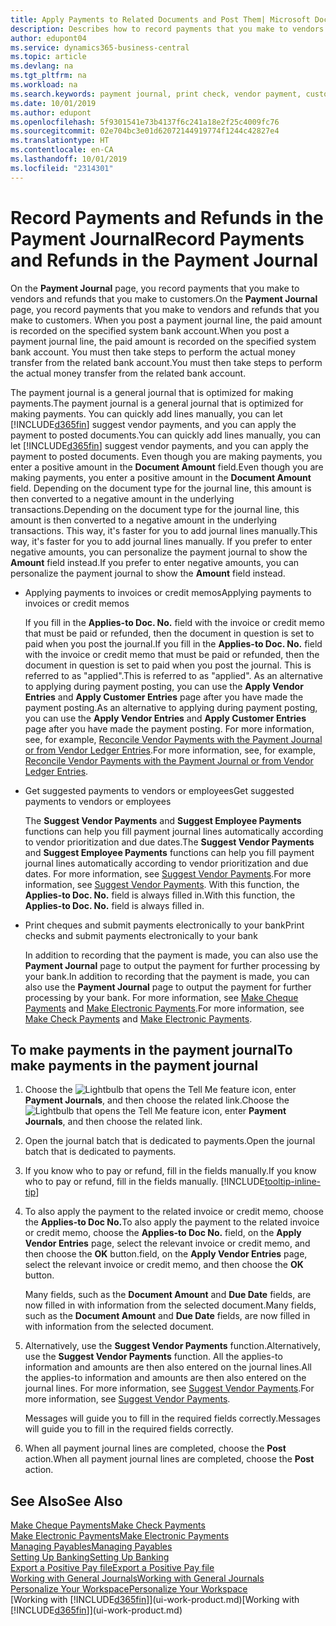 ```yaml
---
title: Apply Payments to Related Documents and Post Them| Microsoft Docs
description: Describes how to record payments that you make to vendors and refunds that you make to customers.
author: edupont04
ms.service: dynamics365-business-central
ms.topic: article
ms.devlang: na
ms.tgt_pltfrm: na
ms.workload: na
ms.search.keywords: payment journal, print check, vendor payment, customer refund, creditor, debt, balance due, AP
ms.date: 10/01/2019
ms.author: edupont
ms.openlocfilehash: 5f9301541e73b4137f6c241a18e2f25c4009fc76
ms.sourcegitcommit: 02e704bc3e01d62072144919774f1244c42827e4
ms.translationtype: HT
ms.contentlocale: en-CA
ms.lasthandoff: 10/01/2019
ms.locfileid: "2314301"
---
```

# <a name="record-payments-and-refunds-in-the-payment-journal"></a><span data-ttu-id="5cb85-103">Record Payments and Refunds in the Payment Journal</span><span class="sxs-lookup"><span data-stu-id="5cb85-103">Record Payments and Refunds in the Payment Journal</span></span>

<span data-ttu-id="5cb85-104">On the **Payment Journal** page, you record payments that you make to vendors and refunds that you make to customers.</span><span class="sxs-lookup"><span data-stu-id="5cb85-104">On the **Payment Journal** page, you record payments that you make to vendors and refunds that you make to customers.</span></span> <span data-ttu-id="5cb85-105">When you post a payment journal line, the paid amount is recorded on the specified system bank account.</span><span class="sxs-lookup"><span data-stu-id="5cb85-105">When you post a payment journal line, the paid amount is recorded on the specified system bank account.</span></span> <span data-ttu-id="5cb85-106">You must then take steps to perform the actual money transfer from the related bank account.</span><span class="sxs-lookup"><span data-stu-id="5cb85-106">You must then take steps to perform the actual money transfer from the related bank account.</span></span>  

<span data-ttu-id="5cb85-107">The payment journal is a general journal that is optimized for making payments.</span><span class="sxs-lookup"><span data-stu-id="5cb85-107">The payment journal is a general journal that is optimized for making payments.</span></span> <span data-ttu-id="5cb85-108">You can quickly add lines manually, you can let [!INCLUDE[d365fin](includes/d365fin_md.md)] suggest vendor payments, and you can apply the payment to posted documents.</span><span class="sxs-lookup"><span data-stu-id="5cb85-108">You can quickly add lines manually, you can let [!INCLUDE[d365fin](includes/d365fin_md.md)] suggest vendor payments, and you can apply the payment to posted documents.</span></span> <span data-ttu-id="5cb85-109">Even though you are making payments, you enter a positive amount in the **Document Amount** field.</span><span class="sxs-lookup"><span data-stu-id="5cb85-109">Even though you are making payments, you enter a positive amount in the **Document Amount** field.</span></span> <span data-ttu-id="5cb85-110">Depending on the document type for the journal line, this amount is then converted to a negative amount in the underlying transactions.</span><span class="sxs-lookup"><span data-stu-id="5cb85-110">Depending on the document type for the journal line, this amount is then converted to a negative amount in the underlying transactions.</span></span> <span data-ttu-id="5cb85-111">This way, it's faster for you to add journal lines manually.</span><span class="sxs-lookup"><span data-stu-id="5cb85-111">This way, it's faster for you to add journal lines manually.</span></span> <span data-ttu-id="5cb85-112">If you prefer to enter negative amounts, you can personalize the payment journal to show the **Amount** field instead.</span><span class="sxs-lookup"><span data-stu-id="5cb85-112">If you prefer to enter negative amounts, you can personalize the payment journal to show the **Amount** field instead.</span></span>  

- <span data-ttu-id="5cb85-113">Applying payments to invoices or credit memos</span><span class="sxs-lookup"><span data-stu-id="5cb85-113">Applying payments to invoices or credit memos</span></span>

    <span data-ttu-id="5cb85-114">If you fill in the **Applies-to Doc. No.** field with the invoice or credit memo that must be paid or refunded, then the document in question is set to paid when you post the journal.</span><span class="sxs-lookup"><span data-stu-id="5cb85-114">If you fill in the **Applies-to Doc. No.** field with the invoice or credit memo that must be paid or refunded, then the document in question is set to paid when you post the journal.</span></span> <span data-ttu-id="5cb85-115">This is referred to as "applied".</span><span class="sxs-lookup"><span data-stu-id="5cb85-115">This is referred to as "applied".</span></span> <span data-ttu-id="5cb85-116">As an alternative to applying during payment posting, you can use the **Apply Vendor Entries** and **Apply Customer Entries** page after you have made the payment posting.</span><span class="sxs-lookup"><span data-stu-id="5cb85-116">As an alternative to applying during payment posting, you can use the **Apply Vendor Entries** and **Apply Customer Entries** page after you have made the payment posting.</span></span> <span data-ttu-id="5cb85-117">For more information, see, for example, [Reconcile Vendor Payments with the Payment Journal or from Vendor Ledger Entries](payables-how-apply-purchase-transactions-manually.md).</span><span class="sxs-lookup"><span data-stu-id="5cb85-117">For more information, see, for example, [Reconcile Vendor Payments with the Payment Journal or from Vendor Ledger Entries](payables-how-apply-purchase-transactions-manually.md).</span></span>  

- <span data-ttu-id="5cb85-118">Get suggested payments to vendors or employees</span><span class="sxs-lookup"><span data-stu-id="5cb85-118">Get suggested payments to vendors or employees</span></span>

    <span data-ttu-id="5cb85-119">The **Suggest Vendor Payments** and **Suggest Employee Payments** functions can help you fill payment journal lines automatically according to vendor prioritization and due dates.</span><span class="sxs-lookup"><span data-stu-id="5cb85-119">The **Suggest Vendor Payments** and **Suggest Employee Payments** functions can help you fill payment journal lines automatically according to vendor prioritization and due dates.</span></span> <span data-ttu-id="5cb85-120">For more information, see [Suggest Vendor Payments](payables-how-suggest-vendor-payments.md).</span><span class="sxs-lookup"><span data-stu-id="5cb85-120">For more information, see [Suggest Vendor Payments](payables-how-suggest-vendor-payments.md).</span></span> <span data-ttu-id="5cb85-121">With this function, the **Applies-to Doc. No.** field is always filled in.</span><span class="sxs-lookup"><span data-stu-id="5cb85-121">With this function, the **Applies-to Doc. No.** field is always filled in.</span></span>  

- <span data-ttu-id="5cb85-122">Print cheques and submit payments electronically to your bank</span><span class="sxs-lookup"><span data-stu-id="5cb85-122">Print checks and submit payments electronically to your bank</span></span>

    <span data-ttu-id="5cb85-123">In addition to recording that the payment is made, you can also use the **Payment Journal** page to output the payment for further processing by your bank.</span><span class="sxs-lookup"><span data-stu-id="5cb85-123">In addition to recording that the payment is made, you can also use the **Payment Journal** page to output the payment for further processing by your bank.</span></span> <span data-ttu-id="5cb85-124">For more information, see [Make Cheque Payments](payables-how-work-checks.md) and [Make Electronic Payments](payables-how-export-payments-bank-file.md).</span><span class="sxs-lookup"><span data-stu-id="5cb85-124">For more information, see [Make Check Payments](payables-how-work-checks.md) and [Make Electronic Payments](payables-how-export-payments-bank-file.md).</span></span>  

## <a name="to-make-payments-in-the-payment-journal"></a><span data-ttu-id="5cb85-125">To make payments in the payment journal</span><span class="sxs-lookup"><span data-stu-id="5cb85-125">To make payments in the payment journal</span></span>

1. <span data-ttu-id="5cb85-126">Choose the ![Lightbulb that opens the Tell Me feature](media/ui-search/search_small.png "Tell me what you want to do") icon, enter **Payment Journals**, and then choose the related link.</span><span class="sxs-lookup"><span data-stu-id="5cb85-126">Choose the ![Lightbulb that opens the Tell Me feature](media/ui-search/search_small.png "Tell me what you want to do") icon, enter **Payment Journals**, and then choose the related link.</span></span>
2. <span data-ttu-id="5cb85-127">Open the journal batch that is dedicated to payments.</span><span class="sxs-lookup"><span data-stu-id="5cb85-127">Open the journal batch that is dedicated to payments.</span></span>
3. <span data-ttu-id="5cb85-128">If you know who to pay or refund, fill in the fields manually.</span><span class="sxs-lookup"><span data-stu-id="5cb85-128">If you know who to pay or refund, fill in the fields manually.</span></span> [!INCLUDE[tooltip-inline-tip](includes/tooltip-inline-tip_md.md)]
4. <span data-ttu-id="5cb85-129">To also apply the payment to the related invoice or credit memo, choose the **Applies-to Doc No.**</span><span class="sxs-lookup"><span data-stu-id="5cb85-129">To also apply the payment to the related invoice or credit memo, choose the **Applies-to Doc No.**</span></span> <span data-ttu-id="5cb85-130">field, on the **Apply Vendor Entries** page, select the relevant invoice or credit memo, and then choose the **OK** button.</span><span class="sxs-lookup"><span data-stu-id="5cb85-130">field, on the **Apply Vendor Entries** page, select the relevant invoice or credit memo, and then choose the **OK** button.</span></span>

    <span data-ttu-id="5cb85-131">Many fields, such as the **Document Amount** and **Due Date** fields, are now filled in with information from the selected document.</span><span class="sxs-lookup"><span data-stu-id="5cb85-131">Many fields, such as the **Document Amount** and **Due Date** fields, are now filled in with information from the selected document.</span></span>
5. <span data-ttu-id="5cb85-132">Alternatively, use the **Suggest Vendor Payments** function.</span><span class="sxs-lookup"><span data-stu-id="5cb85-132">Alternatively, use the **Suggest Vendor Payments** function.</span></span> <span data-ttu-id="5cb85-133">All the applies-to information and amounts are then also entered on the journal lines.</span><span class="sxs-lookup"><span data-stu-id="5cb85-133">All the applies-to information and amounts are then also entered on the journal lines.</span></span> <span data-ttu-id="5cb85-134">For more information, see [Suggest Vendor Payments](payables-how-suggest-vendor-payments.md).</span><span class="sxs-lookup"><span data-stu-id="5cb85-134">For more information, see [Suggest Vendor Payments](payables-how-suggest-vendor-payments.md).</span></span>

    <span data-ttu-id="5cb85-135">Messages will guide you to fill in the required fields correctly.</span><span class="sxs-lookup"><span data-stu-id="5cb85-135">Messages will guide you to fill in the required fields correctly.</span></span>
6.  <span data-ttu-id="5cb85-136">When all payment journal lines are completed, choose the **Post** action.</span><span class="sxs-lookup"><span data-stu-id="5cb85-136">When all payment journal lines are completed, choose the **Post** action.</span></span>

## <a name="see-also"></a><span data-ttu-id="5cb85-137">See Also</span><span class="sxs-lookup"><span data-stu-id="5cb85-137">See Also</span></span>
[<span data-ttu-id="5cb85-138">Make Cheque Payments</span><span class="sxs-lookup"><span data-stu-id="5cb85-138">Make Check Payments</span></span>](payables-how-work-checks.md)  
[<span data-ttu-id="5cb85-139">Make Electronic Payments</span><span class="sxs-lookup"><span data-stu-id="5cb85-139">Make Electronic Payments</span></span>](payables-how-export-payments-bank-file.md)  
[<span data-ttu-id="5cb85-140">Managing Payables</span><span class="sxs-lookup"><span data-stu-id="5cb85-140">Managing Payables</span></span>](payables-manage-payables.md)  
[<span data-ttu-id="5cb85-141">Setting Up Banking</span><span class="sxs-lookup"><span data-stu-id="5cb85-141">Setting Up Banking</span></span>](bank-setup-banking.md)  
[<span data-ttu-id="5cb85-142">Export a Positive Pay file</span><span class="sxs-lookup"><span data-stu-id="5cb85-142">Export a Positive Pay file</span></span>](finance-how-positive-pay.md)  
[<span data-ttu-id="5cb85-143">Working with General Journals</span><span class="sxs-lookup"><span data-stu-id="5cb85-143">Working with General Journals</span></span>](ui-work-general-journals.md)  
[<span data-ttu-id="5cb85-144">Personalize Your Workspace</span><span class="sxs-lookup"><span data-stu-id="5cb85-144">Personalize Your Workspace</span></span>](ui-personalization-user.md)  
<span data-ttu-id="5cb85-145">[Working with [!INCLUDE[d365fin](includes/d365fin_md.md)]](ui-work-product.md)</span><span class="sxs-lookup"><span data-stu-id="5cb85-145">[Working with [!INCLUDE[d365fin](includes/d365fin_md.md)]](ui-work-product.md)</span></span>  
